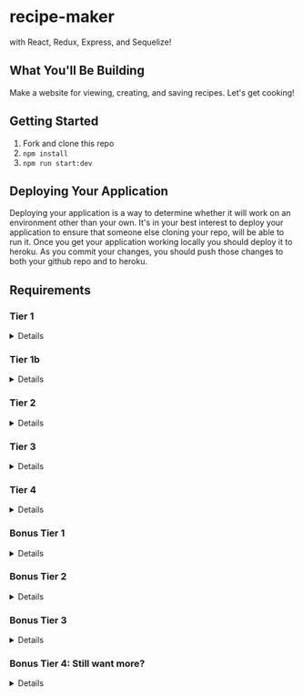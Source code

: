 # recipe-maker
with React, Redux, Express, and Sequelize!

## What You'll Be Building
Make a website for viewing, creating, and saving recipes. Let's get cooking!

## Getting Started
1. Fork and clone this repo
2. ```npm install```
4. ```npm run start:dev```

## Deploying Your Application
Deploying your application is a way to determine whether it will work on an environment other than your own. It's in your best interest to deploy your application to ensure that someone else cloning your repo, will be able to run it. Once you get your application working locally you should deploy it to heroku. As you commit your changes, you should push those changes to both your github repo and to heroku.

## Requirements

### Tier 1

<details>

#### Backend

- [x] Write a `recipes` model with the following information:
  - [x] name - not empty or null
  - [x] cuisine - ENUM (restricted to only a handful of values)
  - [x] directions - extremely large text
  - [x] healthScore - decimal between 0 - 10
  - [x] ingredients - string
  - [x] imageUrl - with a default value
- [x] Write a `users` model with the following information:
  - [x] username - not empty or null, unique
  - [x] email - not empty or null; must be a valid email
  - [x] chefScore - defaults to 0, integer
  - [x] imageUrl - with a default value
- [x] Recipes can be associated with at most one user, users can have many recipes.
- [x] write a method which syncs your database and seeds your data.

- [x] Write a route to serve up all recipes
- [x] Write a route to serve up all users

#### Frontend
- [x] Write a recipes sub-reducer to manage recipes in your Redux store
- [x] Write a users sub-reducer to manage users in your Redux store
- [x] Write a home component which has the text Welcome!
- [x] Write a component to display a list of all recipes (include their names, images, and cuisine)
- [x] Write a component to display a list of all users (usernames, chefScores, and images)
- [x] Display the Home component when the url matches `/`
- [x] Display the all-recipes component when the url matches `/recipes`
- [x] Display the all-users component when the url matches `/users`
- [x] Add links to the navbar that can be used to navigate to the recipes view and the users view as well as the home page. The links should show the total number of users and the total number of recipes.

 </details>



### Tier 1b

  <details>

#### Backend

nothing


#### Frontend
NOTE: I HAVEN'T CHECKED THESE AS I NEED TO REFACTOR - I HAVE COMPLETED STEPS IN TIER 2 AND WILL COME BACK TO THIS SECTION
- [ ] create client side methods which calculate the following (you can put this code in a file called mapppers.js)
  - [x] `topChef` when given a list of recipes and users returns the user who is the top chef (the one with the highest rating)
  - [x] `healthyRecipes` when given a list of recipes calculates which recipes have healthScores between 8 and 10
  - [ ] display the information from both of these methods on the home page.
  - [x] create a link for chefs. Chefs are users who have a recipe. Clicking on that link should navigate to a /chefs route and display only those users who have recipes.
  </details>

### Tier 2

  <details>

  #### Backend

- [x] Write a route to serve up a single recipe (based on its id), _including that recipes'_ user
- [x] Write a route to serve up a single user (based on their id), _including that user's_ recipes

#### Frontend
- [x] Write a component to display a single recipe with the following information:
  - [x] The recipe's name, image, directions, ingredients, cuisine and healthScore
  - [x]  The recipe's user and their chefScore
- [x] Display the appropriate recipes's info when the url matches `/recipes/:recipeId`
- [x] - Clicking on a recipe from the all-recipes view should navigate to show that recipe in the single-recipe view

- [x] Write a component to display a single user with the following information:
  - [x] The student's username, email, image, and chefScore
  - [x] A list of their recipes (or a helpful message if they don't have any)
- [x] Display the appropriate user when the url matches `/users/:userId`
- [x] - Clicking on a user from the all-users view should navigate to show that user in the single-user view

- [x] Clicking on the name of a user in the single-recipe view should navigate to show that user in the single-user view
- [x] Clicking on the name of a recipe in the single-user view should navigate to show that recipe in the single-recipe view

  </details>

  ### Tier 3

  <details>

 #### Backend

- [ ] IN PROGRESS - Write a route to add a new recipe (if given a user, that users chefScore should increase and that user should be associated with the new recipe)
- [x] Write a route to add a new user

#### Frontend

- [x] Write a component to display a form for adding a new recipe that contains inputs for all recipe information (including associated user. Note that cuisine should be a dropdown of options).
- [x] Display this component EITHER as part of the all-recipes view, or as its own view
- [x] Submitting the form with a valid name should:
  - [x] Make an AJAX request that causes the new recipe to be persisted in the database
  - [x] Add the new recipe to the list of recipes without needing to refresh the page

- [x] Write a component to display a form for adding a new user that contains inputs for _at least_ username and email
- [x] Display this component EITHER as part of the all-users view, or as its own view
- [x] Submitting the form with a valid username should:
  - [x] Make an AJAX request that causes the new user to be persisted in the database
  - [x] Add the new user to the list of users without needing to refresh the page


 </details>

 ### Tier 4

<details>

#### Backend

- [ ] IN PROGRESS - Write a route to remove a recipe (based on its id, the associated user should get a decrease in their chefScore)
- [x] Write a route to remove a user (based on their id)

#### Frontend

- [x] In the all-recipes view, include an `X` button next to each recipe
- [x] Clicking the `X` button should:
  - [x] Make an AJAX request that causes that recipe to be removed from database
  - [x] Remove the recipe from the list of recipes without needing to refresh the page

- [x] In the all-users view, include an `X` button next to each user
- [x] Clicking the `X` button should:
  - [x] Make an AJAX request that causes that user to be removed from database
  - [x] Remove the user from the list of users without needing to refresh the page

</details>

 ### Bonus Tier 1

<details>

- [ ] If a user attempts to add a new recipe or user without a required field, a helpful message should be displayed
- [ ] Show a special symbol/message or change the color of the user whose chefScore is the highest. You could even have tiers of chef levels (bronze, silver, gold, etc.)
- [ ] Add a filter for cuisine type on the all recipes page
- [ ] IN PROGRESS - If a user attempts to access a page that doesn't exist (ex. `/kittens`), a helpful "not found" message should be displayed
- [ ] If a user attempts to view a recipe or user that doesn't exist, a helpful message should be displayed
- [ ] Whenever a component needs to wait for data to load from the server, a "loading" message should be displayed until the data is available

</details>

### Bonus Tier 2

<details>

#### Backend

- [ ] Write a route to update an existing recipe
- [ ] Write a route to update an existing user

#### Frontend

- [ ] Write a component to display a form updating a recipe's information
- [ ] Display this component as part of the single-recipe view
- Submitting the form with a valid name should:
  - [ ] Make an AJAX request that causes that recipe to be updated in the database
  - [ ] Update the recipe in the current view without needing to refresh the page

- [ ] Write a component to display a form updating a user's information
- [ ] Display this component as part of the single-user view
- Submitting the form with a valid username should:
  - [ ] Make an AJAX request that causes that user to be updated in the database
  - [ ] Update the user in the current view without needing to refresh the page

</details>


### Bonus Tier 3

<details>


 *Note that this tier includes breaking changes. It would be best to commit your work before moving onto this portion. It may even be worth starting a new branch for this one.*

#### Backend

- [ ] Write an `ingredients` model with the following information:
  - [ ] name - not empty or null
  - [ ] healthScore - integer between 0 - 10
- [ ] Write a `RecipeIngredients` model with the following information:
  - [ ] amount - default 1
- [ ] Update your `users` model:
  - [ ] Take out the ingredients property
- [ ] Ingredients can belong to many recipes, recipes can have many ingredients (through the RecipeIngredients model)

- [ ] Write a function that calculates the healthScore of a recipe based on the average healthScore of its ingredients. Use this function in your routes for creating new recipes and updating recipes.
- [ ] Write a route to handle adding a new ingredient to the database and associating it with a recipe.

#### Frontend

- [ ] Update your single-recipe component to display the new list of ingredients
- [ ] Update your single-recipe reducer to handle the new list of ingredients
- [ ] Write a component to display a form to create new ingredients
- [ ] Display this form as part of the *update-recipe* form (form should include field for amount of ingredient)
- Submitting the form with a valid name should:
  - [ ] Make an AJAX request that causes that ingredient to be added to the database and that recipe to be associated with that ingredient
  - [ ] Update the recipe in the current view without needing to refresh the page

</details>

### Bonus Tier 4: Still want more?

<details>

#### Frontend

- [ ] Try researching some UI frameworks (MaterialUI, Bootstrap, Semantic UI, etc.) and incorporating one into your app to add some great styles
   - [ ] Can you display forms as modals?
   - [ ] Can you show toaster messages around form submissions?
   - [ ] Can a user easily and intuitively navigate around your app?

</details>

